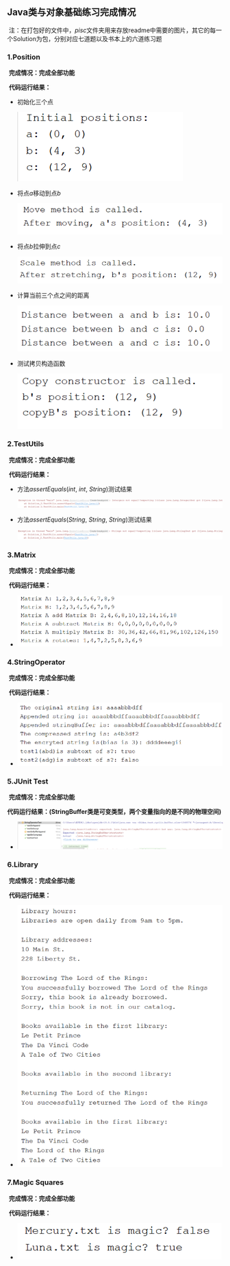 ## Java类与对象基础练习完成情况

​	注：在打包好的文件中，$pisc$文件夹用来存放readme中需要的图片，其它的每一个Solution为包，分别对应七道题以及书本上的六道练习题

### 1.Position

​	**完成情况：完成全部功能**

​	**代码运行结果：**

- 初始化三个点

  ![image_Solution_1_1](pics\image_Solution_1_1.png)

- 将点$a$移动到点$b$

  ![image_Solution_1_2](pics\image_Solution_1_2.png)

- 将点$b$拉伸到点$c$

  ![image_Solution_1_3](pics\image_Solution_1_3.png)

- 计算当前三个点之间的距离

  ![image_Solution_1_4](pics\image_Solution_1_4.png)

- 测试拷贝构造函数

  ![image-20230318145734471](pics\image_Solution_1_5.png)

### 2.TestUtils

​	**完成情况：完成全部功能**

​	**代码运行结果：**

- 方法$assertEquals(int,~int,~String)$测试结果

  ![image-20230318151433341](pics\image_Solution_2_1.png)

- 方法$assertEquals(String,~String,~String)$测试结果

  ![image-20230318151329792](pics\image_Solution_2_2.png)

### 3.Matrix

​	**完成情况：完成全部功能**

​	**代码运行结果：**

- ![image_Solution_3](pics\image_Solution_3.png)

### 4.StringOperator

​	**完成情况：完成全部功能**

​	**代码运行结果：**

- ![image_Solution_4](pics\image_Solution_4.png)

### 5.JUnit Test

​	**完成情况：完成全部功能**

​	**代码运行结果：(StringBuffer类是可变类型，两个变量指向的是不同的物理空间)**

- ![image_Solution_5](pics\image_Solution_5.png)

### 6.Library

​	**完成情况：完成全部功能**

​	**代码运行结果：**

- ![image_Solution_6](pics\image_Solution_6.png)

### 7.Magic Squares

​	**完成情况：完成全部功能**

​	**代码运行结果：**

- ![image_Solution_7](pics\image_Solution_7.png)
